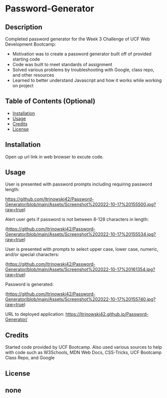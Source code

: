 # Password-Generator

## Description

Completed password generator for the Week 3 Challenge of UCF Web Development Bootcamp:

- Motivation was to create a password generator built off of provided starting code
- Code was built to meet standards of assignment
- Solved various problems by troubleshooting with Google, class repo, and other resources
- Learned to better understand Javascript and how it works while working on project

## Table of Contents (Optional)

- [Installation](#installation)
- [Usage](#usage)
- [Credits](#credits)
- [License](#license)

## Installation

Open up url link in web browser to excute code.

## Usage

User is presented with password prompts including requiring password length:

https://github.com/ltrinowski42/Password-Generator/blob/main/Assets/Screenshot%202022-10-17%20155500.jpg?raw=true)


Alert user gets if password is not between 8-128 characters in length:

(https://github.com/ltrinowski42/Password-Generator/blob/main/Assets/Screenshot%202022-10-17%20155534.jpg?raw=true)


User is presented with prompts to select upper case, lower case, numeric, and/or special characters:

(https://github.com/ltrinowski42/Password-Generator/blob/main/Assets/Screenshot%202022-10-17%20161354.jpg?raw=true)


Password is generated:

(https://github.com/ltrinowski42/Password-Generator/blob/main/Assets/Screenshot%202022-10-17%20155740.jpg?raw=true)



URL to deployed application: https://ltrinowski42.github.io/Password-Generator/


## Credits

Started code provided by UCF Bootcamp. Also used various sources to help with code such as W3Schools, MDN Web Docs, CSS-Tricks, UCF Bootcamp Class Repo, and Google 

## License
none
---
